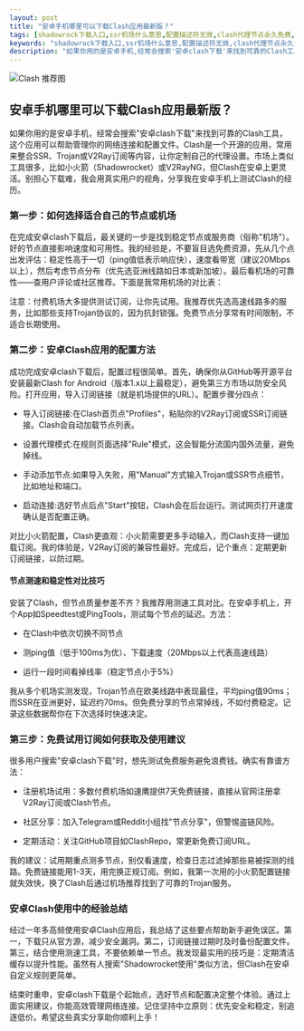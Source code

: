 ```yaml
---
layout: post
title: "安卓手机哪里可以下载Clash应用最新版？"
tags: [shadowrock下载入口,ssr机场什么意思,配置描述符无效,clash代理节点永久免费,clash配置文件免费下载,订阅节点有使用限制吗]
keywords: "shadowrock下载入口,ssr机场什么意思,配置描述符无效,clash代理节点永久免费,clash配置文件免费下载,订阅节点有使用限制吗"
description: "如果你用的是安卓手机,经常会搜索'安卓clash下载'来找到可靠的Clash工具,这个应用可以帮助管理你的网络连接和配置文件。Clash是一个开源的应用,常用来整合SSR、Trojan或V2Ray订阅等内容,让你定制自己的代理设置。市场上类似工具很多,比如小火箭（Shadowrocket）或V2RayNG,但Clash在安卓上更灵活。别担心下载难,我会用真实用户的视角,分享我在安卓手机上测试Clash的经历。"
---
```


![Clash 推荐图](https://clashjd.github.io/assets/img/clash节点推荐.png)

## 安卓手机哪里可以下载Clash应用最新版？

如果你用的是安卓手机，经常会搜索"安卓clash下载"来找到可靠的Clash工具，这个应用可以帮助管理你的网络连接和配置文件。Clash是一个开源的应用，常用来整合SSR、Trojan或V2Ray订阅等内容，让你定制自己的代理设置。市场上类似工具很多，比如小火箭（Shadowrocket）或V2RayNG，但Clash在安卓上更灵活。别担心下载难，我会用真实用户的视角，分享我在安卓手机上测试Clash的经历。

### 第一步：如何选择适合自己的节点或机场

在完成安卓clash下载后，最关键的一步是找到稳定节点或服务商（俗称"机场"）。好的节点直接影响速度和可用性。我的经验是，不要盲目选免费资源，先从几个点出发评估：稳定性高于一切（ping值低表示响应快），速度看带宽（建议20Mbps以上），然后考虑节点分布（优先选亚洲线路如日本或新加坡）。最后看机场的可靠性——查用户评论或社区推荐。下面是我常用机场的对比表：

注意：付费机场大多提供测试订阅，让你先试用。我推荐优先选高速线路多的服务，比如那些支持Trojan协议的，因为抗封锁强。免费节点分享常有时间限制，不适合长期使用。

### 第二步：安卓Clash应用的配置方法

成功完成安卓clash下载后，配置过程很简单。首先，确保你从GitHub等开源平台安装最新Clash for Android（版本1.x以上最稳定），避免第三方市场以防安全风险。打开应用，导入订阅链接（就是机场提供的URL）。配置步骤分四点：

- 导入订阅链接:在Clash首页点"Profiles"，粘贴你的V2Ray订阅或SSR订阅链接。Clash会自动加载节点列表。

- 设置代理模式:在规则页面选择"Rule"模式，这会智能分流国内国外流量，避免掉线。

- 手动添加节点:如果导入失败，用"Manual"方式输入Trojan或SSR节点细节，比如地址和端口。

- 启动连接:选好节点后点"Start"按钮，Clash会在后台运行。测试网页打开速度确认是否配置正确。

对比小火箭配置，Clash更直观：小火箭需要更多手动输入，而Clash支持一键加载订阅。我的体验是，V2Ray订阅的兼容性最好。完成后，记个重点：定期更新订阅链接，以防过期。

#### 节点测速和稳定性对比技巧

安装了Clash，但节点质量参差不齐？我推荐用测速工具对比。在安卓手机上，开个App如Speedtest或PingTools，测试每个节点的延迟。方法：

- 在Clash中依次切换不同节点

- 测ping值（低于100ms为优）、下载速度（20Mbps以上代表高速线路）

- 运行一段时间看掉线率（稳定节点小于5%）

我从多个机场实测发现，Trojan节点在欧美线路中表现最佳，平均ping值90ms；而SSR在亚洲更好，延迟约70ms。但免费分享的节点常掉线，不如付费稳定。记录这些数据帮你在下次选择时快速决定。

### 第三步：免费试用订阅如何获取及使用建议

很多用户搜索"安卓clash下载"时，想先测试免费服务避免浪费钱。确实有靠谱方法：

- 注册机场试用：多数付费机场如速鹰提供7天免费链接，直接从官网注册拿V2Ray订阅或Clash节点。

- 社区分享：加入Telegram或Reddit小组找"节点分享"，但警惕盗链风险。

- 定期活动：关注GitHub项目如ClashRepo，常更新免费订阅URL。

我的建议：试用期重点测多节点，别仅看速度，检查日志过滤掉那些易被探测的线路。免费链接能用1-3天，用完换正规订阅。例如，我第一次用的小火箭配置链接就失效快，换了Clash后通过机场推荐找到了可靠的Trojan服务。

### 安卓Clash使用中的经验总结

经过一年多高频使用安卓Clash应用后，我总结了这些要点帮助新手避免误区。第一，下载只从官方源，减少安全漏洞。第二，订阅链接过期时及时备份配置文件。第三，结合使用测速工具，不要依赖单一节点。我发现最实用的技巧是：定期清洁缓存以提升性能。虽然有人搜索"Shadowrocket使用"类似方法，但Clash在安卓自定义规则更简单。

结束时重申，安卓clash下载是个起始点，选好节点和配置决定整个体验。通过上面实用建议，你能高效管理网络连接。记住坚持中立原则：优先安全和稳定，别追逐低价。希望这些真实分享助你顺利上手！